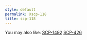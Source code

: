 ```yaml
---
style: default
permalink: Xscp-118
title: scp-118
---
```

You may also like:
[SCP-1492](http://scp-wiki.net/scp-1492)
[SCP-426](http://scp-wiki.net/scp-426)